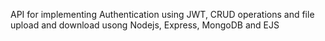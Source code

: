 API for implementing Authentication using JWT, CRUD operations and file upload and download usong Nodejs, Express, MongoDB and EJS
